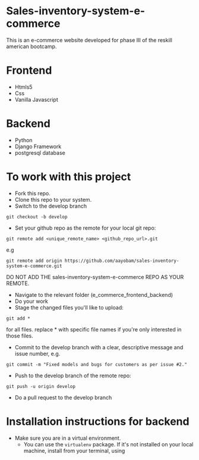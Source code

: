 # Sales-inventory-system-e-commerce
This is an e-commerce website developed for phase III of the reskill american bootcamp.
# Frontend
* Htmls5
* Css
* Vanilla Javascript
# Backend
* Python
* Django Framework
* postgresql database
# To work with this project
* Fork this repo.
* Clone this repo to your system.
* Switch to the develop branch
```
git checkout -b develop
```
* Set your github repo as the remote for your local git repo:
```
git remote add <unique_remote_name> <github_repo_url>.git
```
e.g
```
git remote add origin https://github.com/aayobam/sales-inventory-system-e-commerce.git
```
DO NOT ADD THE sales-inventory-system-e-commerce REPO AS YOUR REMOTE.
* Navigate to the relevant folder (e_commerce_frontend_backend)
* Do your work
* Stage the changed files you'll like to upload:
```
git add *
```
for all files. replace * with specific file names if you're only interested in those files.
* Commit to the develop branch with a clear, descriptive message and issue number, e.g.
```
git commit -m "Fixed models and bugs for customers as per issue #2."
```
* Push to the develop branch of the remote repo:
```
git push -u origin develop
```
* Do a pull request to the develop branch
# Installation instructions for backend
* Make sure you are in a virtual environment.
  - You can use the `virtualenv` package. If it's not installed on your local machine, install from your terminal, using
